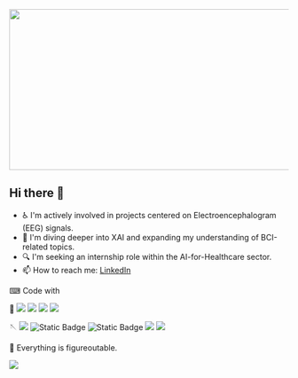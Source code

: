 <img src="https://media2.giphy.com/media/3oz8xTfD5SrkAwNNUQ/giphy.gif" width="920" height="290">


## Hi there 👋 
<!-- **FishCatCake/FishCatCake** is a ✨ _special_ ✨ repository because its `README.md` (this file) appears on your GitHub profile. -->

- ♿ I'm actively involved in projects centered on Electroencephalogram (EEG) signals.
- 📕 I'm diving deeper into XAI and expanding my understanding of BCI-related topics.
- 🔍 I'm seeking an internship role within the AI-for-Healthcare sector.
- 📫 How to reach me: [LinkedIn](https://www.linkedin.com/in/yicen-liu-nov2nd/)


⌨ Code with  

🐍 ![](https://img.shields.io/badge/Python-blue)
![](https://img.shields.io/badge/Pytorch-red)
![](https://img.shields.io/badge/MNE-black)
![](https://img.shields.io/badge/Tensorflow-orange)

🪡 ![](https://img.shields.io/badge/C++-blueviolet)
![Static Badge](https://img.shields.io/badge/Kotlin-purple)
![Static Badge](https://img.shields.io/badge/JAVA-brown)
![](https://img.shields.io/badge/Vue.js-9cf)
![](https://img.shields.io/badge/SpringBoot-green)

💬 Everything is figureoutable.  

![](https://img.shields.io/badge/JetBrains-aficionado-ff69b4)


<!-- 
- 🔭 I’m currently working on loads of assignments...
- 🌱 I’m currently learning DotNet
- 👯 I’m looking to collaborate on anyone except for freeriders 
- 🤔 I’m looking for help with algorithms
- 💬 We could be friends as long as you like Zhou Shen or his songs :)
- 📫 How to reach me: GitHub -->
